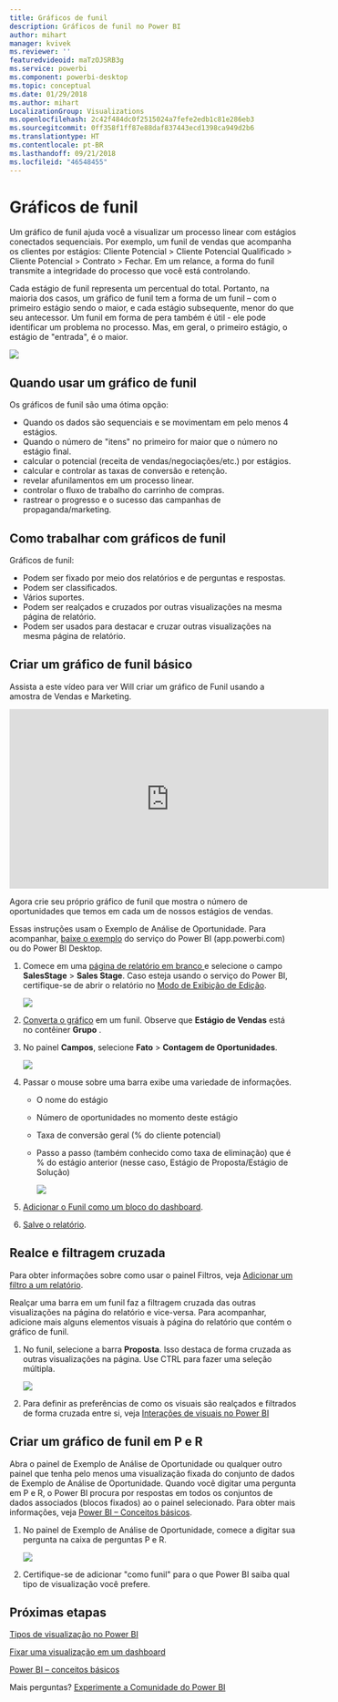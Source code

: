 ```yaml
---
title: Gráficos de funil
description: Gráficos de funil no Power BI
author: mihart
manager: kvivek
ms.reviewer: ''
featuredvideoid: maTzOJSRB3g
ms.service: powerbi
ms.component: powerbi-desktop
ms.topic: conceptual
ms.date: 01/29/2018
ms.author: mihart
LocalizationGroup: Visualizations
ms.openlocfilehash: 2c42f484dc0f2515024a7fefe2edb1c81e286eb3
ms.sourcegitcommit: 0ff358f1ff87e88daf837443ecd1398ca949d2b6
ms.translationtype: HT
ms.contentlocale: pt-BR
ms.lasthandoff: 09/21/2018
ms.locfileid: "46548455"
---
```

# <a name="funnel-charts"></a>Gráficos de funil
Um gráfico de funil ajuda você a visualizar um processo linear com estágios conectados sequenciais. Por exemplo, um funil de vendas que acompanha os clientes por estágios: Cliente Potencial \> Cliente Potencial Qualificado \> Cliente Potencial \> Contrato \> Fechar.  Em um relance, a forma do funil transmite a integridade do processo que você está controlando.

Cada estágio de funil representa um percentual do total. Portanto, na maioria dos casos, um gráfico de funil tem a forma de um funil – com o primeiro estágio sendo o maior, e cada estágio subsequente, menor do que seu antecessor.  Um funil em forma de pera também é útil - ele pode identificar um problema no processo.  Mas, em geral, o primeiro estágio, o estágio de "entrada", é o maior.

![](media/power-bi-visualization-funnel-charts/funnelplain.png)

## <a name="when-to-use-a-funnel-chart"></a>Quando usar um gráfico de funil
Os gráficos de funil são uma ótima opção:

* Quando os dados são sequenciais e se movimentam em pelo menos 4 estágios.
* Quando o número de "itens" no primeiro for maior que o número no estágio final.
* calcular o potencial (receita de vendas/negociações/etc.) por estágios.
* calcular e controlar as taxas de conversão e retenção.
* revelar afunilamentos em um processo linear.
* controlar o fluxo de trabalho do carrinho de compras.
* rastrear o progresso e o sucesso das campanhas de propaganda/marketing.

## <a name="working-with-funnel-charts"></a>Como trabalhar com gráficos de funil
Gráficos de funil:

* Podem ser fixado por meio dos relatórios e de perguntas e respostas.
* Podem ser classificados.
* Vários suportes.
* Podem ser realçados e cruzados por outras visualizações na mesma página de relatório.
* Podem ser usados para destacar e cruzar outras visualizações na mesma página de relatório.

## <a name="create-a-basic-funnel-chart"></a>Criar um gráfico de funil básico
Assista a este vídeo para ver Will criar um gráfico de Funil usando a amostra de Vendas e Marketing.

<iframe width="560" height="315" src="https://www.youtube.com/embed/qKRZPBnaUXM" frameborder="0" allow="autoplay; encrypted-media" allowfullscreen></iframe>


Agora crie seu próprio gráfico de funil que mostra o número de oportunidades que temos em cada um de nossos estágios de vendas.

Essas instruções usam o Exemplo de Análise de Oportunidade. Para acompanhar, [baixe o exemplo](../sample-datasets.md) do serviço do Power BI (app.powerbi.com) ou do Power BI Desktop.   

1. Comece em uma [página de relatório em branco ](../power-bi-report-add-page.md) e selecione o campo **SalesStage** \> **Sales Stage**. Caso esteja usando o serviço do Power BI, certifique-se de abrir o relatório no [Modo de Exibição de Edição](../service-interact-with-a-report-in-editing-view.md).
   
    ![](media/power-bi-visualization-funnel-charts/funnelselectfield_new.png)
2. [Converta o gráfico](power-bi-report-change-visualization-type.md) em um funil. Observe que **Estágio de Vendas** está no contêiner **Grupo** . 
3. No painel **Campos**, selecione **Fato** \> **Contagem de Oportunidades**.
   
    ![](media/power-bi-visualization-funnel-charts/power-bi-funnel.png)
4. Passar o mouse sobre uma barra exibe uma variedade de informações.
   
   * O nome do estágio
   * Número de oportunidades no momento deste estágio
   * Taxa de conversão geral (% do cliente potencial) 
   * Passo a passo (também conhecido como taxa de eliminação) que é % do estágio anterior (nesse caso, Estágio de Proposta/Estágio de Solução)
     
     ![](media/power-bi-visualization-funnel-charts/funnelhover_new.png)
5. [Adicionar o Funil como um bloco do dashboard](../consumer/end-user-tiles.md). 
6. [Salve o relatório](../service-report-save.md).

## <a name="highlighting-and-cross-filtering"></a>Realce e filtragem cruzada
Para obter informações sobre como usar o painel Filtros, veja [Adicionar um filtro a um relatório](../power-bi-report-add-filter.md).

Realçar uma barra em um funil faz a filtragem cruzada das outras visualizações na página do relatório e vice-versa. Para acompanhar, adicione mais alguns elementos visuais à página do relatório que contém o gráfico de funil.

1. No funil, selecione a barra **Proposta**. Isso destaca de forma cruzada as outras visualizações na página. Use CTRL para fazer uma seleção múltipla.
   
   ![](media/power-bi-visualization-funnel-charts/funnelchartnoowl.gif)
2. Para definir as preferências de como os visuais são realçados e filtrados de forma cruzada entre si, veja [Interações de visuais no Power BI](../consumer/end-user-interactions.md)

## <a name="create-a-funnel-chart-in-qa"></a>Criar um gráfico de funil em P e R
Abra o painel de Exemplo de Análise de Oportunidade ou qualquer outro painel que tenha pelo menos uma visualização fixada do conjunto de dados de Exemplo de Análise de Oportunidade.  Quando você digitar uma pergunta em P e R, o Power BI procura por respostas em todos os conjuntos de dados associados (blocos fixados) ao o painel selecionado. Para obter mais informações, veja [Power BI – Conceitos básicos](../consumer/end-user-basic-concepts.md).

1. No painel de Exemplo de Análise de Oportunidade, comece a digitar sua pergunta na caixa de perguntas P e R.
   
   ![](media/power-bi-visualization-funnel-charts/funnelfromqna_new.png)
   
2. Certifique-se de adicionar "como funil" para o que Power BI saiba qual tipo de visualização você prefere.

## <a name="next-steps"></a>Próximas etapas
[Tipos de visualização no Power BI](power-bi-visualization-types-for-reports-and-q-and-a.md)

[Fixar uma visualização em um dashboard](../service-dashboard-pin-tile-from-report.md)

[Power BI – conceitos básicos](../consumer/end-user-basic-concepts.md)

Mais perguntas? [Experimente a Comunidade do Power BI](http://community.powerbi.com/)

